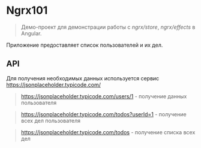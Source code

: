 # Ngrx101

> Демо-проект для демонстрации работы с *ngrx/store*, *ngrx/effects* в Angular. 

Приложение предоставляет список пользователей и их дел.

## API

Для получения необходимых данных используется сервис https://jsonplaceholder.typicode.com/

> https://jsonplaceholder.typicode.com/users/1 - получение данных пользователя

> https://jsonplaceholder.typicode.com/todos?userId=1 - получение всех дел пользователя

> https://jsonplaceholder.typicode.com/todos - получение списка всех дел

